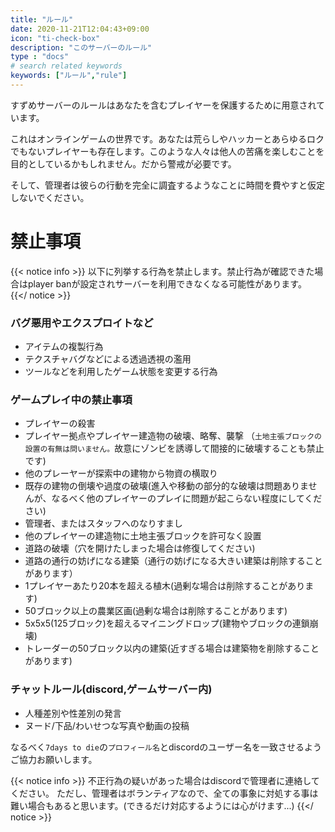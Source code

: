 ```yaml
---
title: "ルール"
date: 2020-11-21T12:04:43+09:00
icon: "ti-check-box"
description: "このサーバーのルール"
type : "docs"
# search related keywords
keywords: ["ルール","rule"]
---
```


すずめサーバーのルールはあなたを含むプレイヤーを保護するために用意されています。

これはオンラインゲームの世界です。あなたは荒らしやハッカーとあらゆるロクでもないプレイヤーも存在します。このような人々は他人の苦痛を楽しむことを目的としているかもしれません。だから警戒が必要です。

そして、管理者は彼らの行動を完全に調査するようなことに時間を費やすと仮定しないでください。

# 禁止事項

{{< notice info >}}
以下に列挙する行為を禁止します。禁止行為が確認できた場合はplayer banが設定されサーバーを利用できなくなる可能性があります。
{{</ notice >}}

### バグ悪用やエクスプロイトなど

- アイテムの複製行為
- テクスチャバグなどによる透過透視の濫用
- ツールなどを利用したゲーム状態を変更する行為

### ゲームプレイ中の禁止事項

- プレイヤーの殺害
- プレイヤー拠点やプレイヤー建造物の破壊、略奪、襲撃 （`土地主張ブロックの設置の有無は問いません。`故意にゾンビを誘導して間接的に破壊することも禁止です)
- 他のプレーヤーが探索中の建物から物資の横取り
- 既存の建物の倒壊や過度の破壊(進入や移動の部分的な破壊は問題ありませんが、なるべく他のプレイヤーのプレイに問題が起こらない程度にしてください)
- 管理者、またはスタッフへのなりすまし
- 他のプレイヤーの建造物に土地主張ブロックを許可なく設置
- 道路の破壊（穴を開けたしまった場合は修復してください)
- 道路の通行の妨げになる建築（通行の妨げになる大きい建築は削除することがあります）
- 1プレイヤーあたり20本を超える植木(過剰な場合は削除することがあります)
- 50ブロック以上の農業区画(過剰な場合は削除することがあります)
- 5x5x5(125ブロック)を超えるマイニングドロップ(建物やブロックの連鎖崩壊)
- トレーダーの50ブロック以内の建築(近すぎる場合は建築物を削除することがあります)

### チャットルール(discord,ゲームサーバー内)

- 人種差別や性差別の発言
- ヌード/下品/わいせつな写真や動画の投稿

なるべく`7days to die`の`プロフィール名`とdiscordのユーザー名を一致させるようご協力お願いします。

{{< notice info >}}
不正行為の疑いがあった場合はdiscordで管理者に連絡してください。
ただし、管理者はボランティアなので、全ての事象に対処する事は難い場合もあると思います。(できるだけ対応するようには心がけます...)
{{</ notice >}}





